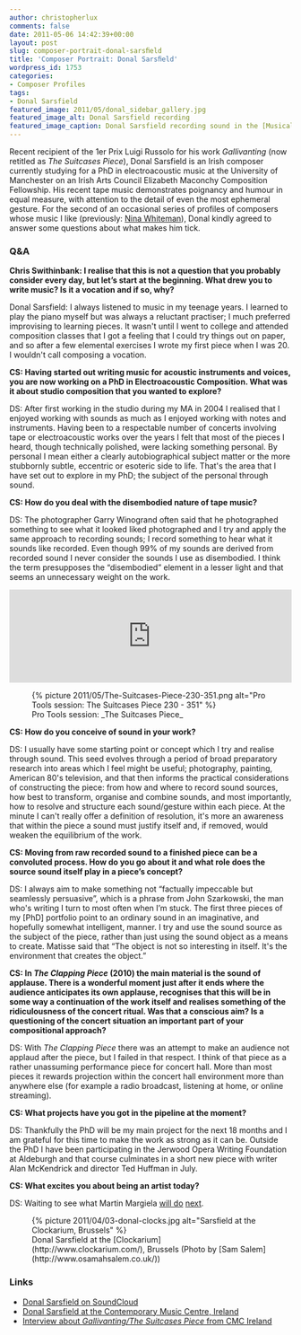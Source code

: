 ```yaml
---
author: christopherlux
comments: false
date: 2011-05-06 14:42:39+00:00
layout: post
slug: composer-portrait-donal-sarsﬁeld
title: 'Composer Portrait: Donal Sarsﬁeld'
wordpress_id: 1753
categories:
- Composer Profiles
tags:
- Donal Sarsfield
featured_image: 2011/05/donal_sidebar_gallery.jpg
featured_image_alt: Donal Sarsfield recording
featured_image_caption: Donal Sarsfield recording sound in the [Musical Instruments Museum](http://www.mim.be/en), Brussels
---
```


Recent recipient of the 1er Prix Luigi Russolo for his work _Gallivanting_ (now retitled as _The Suitcases Piece_), Donal Sarsfield is an Irish composer currently studying for a PhD in electroacoustic music at the University of Manchester on an Irish Arts Council Elizabeth Maconchy Composition Fellowship. His recent tape music demonstrates poignancy and humour in equal measure, with attention to the detail of even the most ephemeral gesture. For the second of an occasional series of profiles of composers whose music I like (previously: [Nina Whiteman](/2010/11/composer-portrait-nina-whiteman/)), Donal kindly agreed to answer some questions about what makes him tick.

### Q&A

**Chris Swithinbank: I realise that this is not a question that you probably consider every day, but let’s start at the beginning. What drew you to write music? Is it a vocation and if so, why?**

Donal Sarsfield: I always listened to music in my teenage years. I learned to play the piano myself but was always a reluctant practiser; I much preferred improvising to learning pieces. It wasn't until I went to college and attended composition classes that I got a feeling that I could try things out on paper, and so after a few elemental exercises I wrote my first piece when I was 20. I wouldn't call composing a vocation.

**CS: Having started out writing music for acoustic instruments and voices, you are now working on a PhD in Electroacoustic Composition. What was it about studio composition that you wanted to explore?**

DS: After first working in the studio during my MA in 2004 I realised that I enjoyed working with sounds as much as I enjoyed working with notes and instruments. Having been to a respectable number of concerts involving tape or electroacoustic works over the years I felt that most of the pieces I heard, though technically polished, were lacking something personal. By personal I mean either a clearly autobiographical subject matter or the more stubbornly subtle, eccentric or esoteric side to life. That's the area that I have set out to explore in my PhD; the subject of the personal through sound.

**CS: How do you deal with the disembodied nature of tape music?**

DS: The photographer Garry Winogrand often said that he photographed something to see what it looked liked photographed and I try and apply the same approach to recording sounds; I record something to hear what it sounds like recorded. Even though 99% of my sounds are derived from recorded sound I never consider the sounds I use as disembodied. I think the term presupposes the “disembodied” element in a lesser light and that seems an unnecessary weight on the work.

<p><iframe width="100%" height="166" scrolling="no" frameborder="no" src="https://w.soundcloud.com/player/?url=https%3A//api.soundcloud.com/tracks/75112065&amp;color=ff5500&amp;auto_play=false&amp;hide_related=false&amp;show_comments=true&amp;show_user=true&amp;show_reposts=false"></iframe></p>

<figure>
{% picture 2011/05/The-Suitcases-Piece-230-351.png alt="Pro Tools session: The Suitcases Piece 230 - 351" %}
<figcaption markdown="1">
Pro Tools session: _The Suitcases Piece_
</figcaption>
</figure>

**CS: How do you conceive of sound in your work?**

DS: I usually have some starting point or concept which I try and realise through sound. This seed evolves through a period of broad preparatory research into areas which I feel might be useful; photography, painting, American 80's television, and that then informs the practical considerations of constructing the piece: from how and where to record sound sources, how best to transform, organise and combine sounds, and most importantly, how to resolve and structure each sound/gesture within each piece. At the minute I can't really offer a definition of resolution, it's more an awareness that within the piece a sound must justify itself and, if removed, would weaken the equilibrium of the work.

**CS: Moving from raw recorded sound to a finished piece can be a convoluted process. How do you go about it and what role does the source sound itself play in a piece’s concept?**

DS: I always aim to make something not “factually impeccable but seamlessly persuasive”, which is a phrase from John Szarkowski, the man who's writing I turn to most often when I’m stuck. The first three pieces of my [PhD] portfolio point to an ordinary sound in an imaginative, and hopefully somewhat intelligent, manner. I try and use the sound source as the subject of the piece, rather than just using the sound object as a means to create. Matisse said that “The object is not so interesting in itself. It's the environment that creates the object.”

**CS: In _The Clapping Piece_ (2010) the main material is the sound of applause. There is a wonderful moment just after it ends where the audience anticipates its own applause, recognises that this will be in some way a continuation of the work itself and realises something of the ridiculousness of the concert ritual. Was that a conscious aim? Is a questioning of the concert situation an important part of your compositional approach?**

DS: With _The Clapping Piece_ there was an attempt to make an audience not applaud after the piece, but I failed in that respect. I think of that piece as a rather unassuming performance piece for concert hall. More than most pieces it rewards projection within the concert hall environment more than anywhere else (for example a radio broadcast, listening at home, or online streaming).

**CS: What projects have you got in the pipeline at the moment?**

DS: Thankfully the PhD will be my main project for the next 18 months and I am grateful for this time to make the work as strong as it can be. Outside the PhD I have been participating in the Jerwood Opera Writing Foundation at Aldeburgh and that course culminates in a short new piece with writer Alan McKendrick and director Ted Huffman in July.

**CS: What excites you about being an artist today?**

DS: Waiting to see what Martin Margiela [will do](http://www.independent.co.uk/life-style/fashion/features/martin-margiela-fashions-invisible-superstar-868562.html) [next](http://www.nytimes.com/2008/10/02/fashion/shows/02MARGIELA.html).

<figure>
{% picture 2011/04/03-donal-clocks.jpg alt="Sarsfield at the Clockarium, Brussels" %}
<figcaption markdown="1">
Donal Sarsfield at the [Clockarium](http://www.clockarium.com/), Brussels (Photo by [Sam Salem](http://www.osamahsalem.co.uk/))
</figcaption>
</figure>

### Links

- [Donal Sarsfield on SoundCloud](https://soundcloud.com/donalsarsfield)
- [Donal Sarsfield at the Contemporary Music Centre, Ireland](http://www.cmc.ie/composers/composer.cfm?composerID=186)
- [Interview about *Gallivanting/The Suitcases Piece* from CMC Ireland](https://audioboom.com/boos/336633-interview-with-donal-sarsfield)
